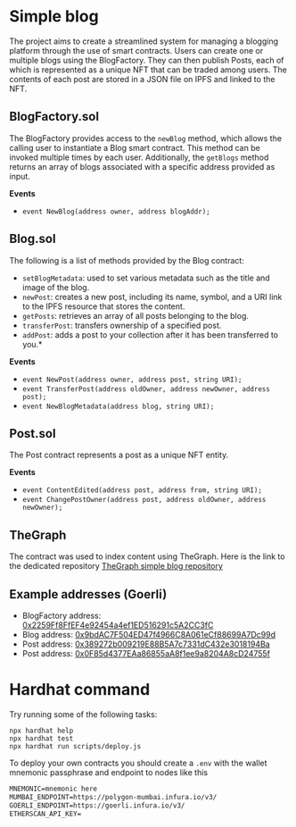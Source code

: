 # Simple blog
The project aims to create a streamlined system for managing a blogging platform through the use of smart contracts. Users can create one or multiple blogs using the BlogFactory. They can then publish Posts, each of which is represented as a unique NFT that can be traded among users. The contents of each post are stored in a JSON file on IPFS and linked to the NFT.

## BlogFactory.sol
The BlogFactory provides access to the ```newBlog``` method, which allows the calling user to instantiate a Blog smart contract. This method can be invoked multiple times by each user. Additionally, the ```getBlogs``` method returns an array of blogs associated with a specific address provided as input.

**Events**
* ```event NewBlog(address owner, address blogAddr);```

## Blog.sol
The following is a list of methods provided by the Blog contract:

* ```setBlogMetadata```: used to set various metadata such as the title and image of the blog.
* ```newPost```: creates a new post, including its name, symbol, and a URI link to the IPFS resource that stores the content.
* ```getPosts```: retrieves an array of all posts belonging to the blog.
* ```transferPost```: transfers ownership of a specified post.
* ```addPost```: adds a post to your collection after it has been transferred to you.*

**Events**
* ```event NewPost(address owner, address post, string URI);```
* ```event TransferPost(address oldOwner, address newOwner, address post);```
* ```event NewBlogMetadata(address blog, string URI);```
    
    
## Post.sol
The Post contract represents a post as a unique NFT entity.

**Events**
* ```event ContentEdited(address post, address from, string URI);```
* ```event ChangePostOwner(address post, address oldOwner, address newOwner);```

## TheGraph
The contract was used to index content using TheGraph. Here is the link to the dedicated repository
[TheGraph simple blog repository](https://github.com/kchain-solutions/thegraph-simple-blog)

## Example addresses (Goerli)
* BlogFactory address: [0x2259Ff8FfEF4e92454a4ef1ED516291c5A2CC3fC](https://goerli.etherscan.io/address/0x2259Ff8FfEF4e92454a4ef1ED516291c5A2CC3fC)
* Blog address: [0x9bdAC7F504ED47f4966C8A061eCf88699A7Dc99d](https://goerli.etherscan.io/address/0x9bdAC7F504ED47f4966C8A061eCf88699A7Dc99d)
* Post address: [0x389272b009219E88B5A7c7331dC432e3018194Ba](https://goerli.etherscan.io/address/0x389272b009219E88B5A7c7331dC432e3018194Ba)
* Post address: [0x0F85d4377EAa86855aA8f1ee9a8204A8cD24755f](https://goerli.etherscan.io/address/0x0F85d4377EAa86855aA8f1ee9a8204A8cD24755f)


# Hardhat command
Try running some of the following tasks:

```shell
npx hardhat help
npx hardhat test
npx hardhat run scripts/deploy.js
```

To deploy your own contracts you should create a ```.env``` with the wallet mnemonic passphrase and endpoint to nodes like this 
```txt
MNEMONIC=mnemonic here
MUMBAI_ENDPOINT=https://polygon-mumbai.infura.io/v3/
GOERLI_ENDPOINT=https://goerli.infura.io/v3/
ETHERSCAN_API_KEY=

```
